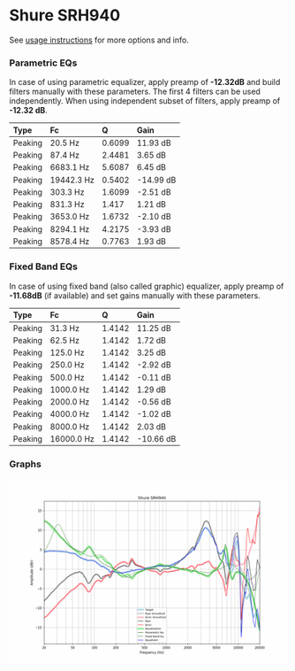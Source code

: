 # Shure SRH940
See [usage instructions](https://github.com/jaakkopasanen/AutoEq#usage) for more options and info.

### Parametric EQs
In case of using parametric equalizer, apply preamp of **-12.32dB** and build filters manually
with these parameters. The first 4 filters can be used independently.
When using independent subset of filters, apply preamp of **-12.32 dB**.

| Type    | Fc         |      Q | Gain      |
|:--------|:-----------|:-------|:----------|
| Peaking | 20.5 Hz    | 0.6099 | 11.93 dB  |
| Peaking | 87.4 Hz    | 2.4481 | 3.65 dB   |
| Peaking | 6683.1 Hz  | 5.6087 | 6.45 dB   |
| Peaking | 19442.3 Hz | 0.5402 | -14.99 dB |
| Peaking | 303.3 Hz   | 1.6099 | -2.51 dB  |
| Peaking | 831.3 Hz   | 1.417  | 1.21 dB   |
| Peaking | 3653.0 Hz  | 1.6732 | -2.10 dB  |
| Peaking | 8294.1 Hz  | 4.2175 | -3.93 dB  |
| Peaking | 8578.4 Hz  | 0.7763 | 1.93 dB   |

### Fixed Band EQs
In case of using fixed band (also called graphic) equalizer, apply preamp of **-11.68dB**
(if available) and set gains manually with these parameters.

| Type    | Fc         |      Q | Gain      |
|:--------|:-----------|:-------|:----------|
| Peaking | 31.3 Hz    | 1.4142 | 11.25 dB  |
| Peaking | 62.5 Hz    | 1.4142 | 1.72 dB   |
| Peaking | 125.0 Hz   | 1.4142 | 3.25 dB   |
| Peaking | 250.0 Hz   | 1.4142 | -2.92 dB  |
| Peaking | 500.0 Hz   | 1.4142 | -0.11 dB  |
| Peaking | 1000.0 Hz  | 1.4142 | 1.29 dB   |
| Peaking | 2000.0 Hz  | 1.4142 | -0.56 dB  |
| Peaking | 4000.0 Hz  | 1.4142 | -1.02 dB  |
| Peaking | 8000.0 Hz  | 1.4142 | 2.03 dB   |
| Peaking | 16000.0 Hz | 1.4142 | -10.66 dB |

### Graphs
![](./Shure%20SRH940.png)